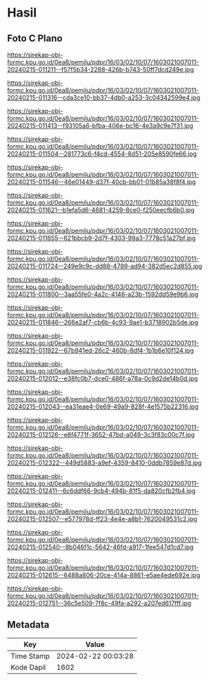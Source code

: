 # Hasil

## Foto C Plano

https://sirekap-obj-formc.kpu.go.id/0ea8/pemilu/pdpr/16/03/02/10/07/1603021007011-20240215-011211--f57f5b34-2288-426b-b743-50ff7dcd249e.jpg

https://sirekap-obj-formc.kpu.go.id/0ea8/pemilu/pdpr/16/03/02/10/07/1603021007011-20240215-011316--cda3ce10-bb37-4db0-a253-3c04342599e4.jpg

https://sirekap-obj-formc.kpu.go.id/0ea8/pemilu/pdpr/16/03/02/10/07/1603021007011-20240215-011413--f93105a6-bfba-406e-bc16-4e3a9c9e7f31.jpg

https://sirekap-obj-formc.kpu.go.id/0ea8/pemilu/pdpr/16/03/02/10/07/1603021007011-20240215-011504--281773c6-f4cd-4554-8d51-205e8590fe66.jpg

https://sirekap-obj-formc.kpu.go.id/0ea8/pemilu/pdpr/16/03/02/10/07/1603021007011-20240215-011546--46e01449-d37f-40cb-bb01-01b85a38f8f4.jpg

https://sirekap-obj-formc.kpu.go.id/0ea8/pemilu/pdpr/16/03/02/10/07/1603021007011-20240215-011621--b1efa5d6-4681-4259-8ce0-f250eecfb6b0.jpg

https://sirekap-obj-formc.kpu.go.id/0ea8/pemilu/pdpr/16/03/02/10/07/1603021007011-20240215-011655--621bbcb9-2d7f-4303-99a3-7778c51a27bf.jpg

https://sirekap-obj-formc.kpu.go.id/0ea8/pemilu/pdpr/16/03/02/10/07/1603021007011-20240215-011724--249e9c9c-dd88-4789-ad94-382d5ec2d855.jpg

https://sirekap-obj-formc.kpu.go.id/0ea8/pemilu/pdpr/16/03/02/10/07/1603021007011-20240215-011800--3aa55fe0-4a2c-4146-a23b-1592dd59e9b6.jpg

https://sirekap-obj-formc.kpu.go.id/0ea8/pemilu/pdpr/16/03/02/10/07/1603021007011-20240215-011846--266e2af7-cb6b-4c93-9ae1-b3718902b5de.jpg

https://sirekap-obj-formc.kpu.go.id/0ea8/pemilu/pdpr/16/03/02/10/07/1603021007011-20240215-011922--67b941ed-26c2-460b-8df4-1b1b6e10f124.jpg

https://sirekap-obj-formc.kpu.go.id/0ea8/pemilu/pdpr/16/03/02/10/07/1603021007011-20240215-012012--e38fc0b7-dce0-486f-a78a-0c9d2de14b0d.jpg

https://sirekap-obj-formc.kpu.go.id/0ea8/pemilu/pdpr/16/03/02/10/07/1603021007011-20240215-012043--ea31eae4-0e69-49a9-828f-4e1575b22316.jpg

https://sirekap-obj-formc.kpu.go.id/0ea8/pemilu/pdpr/16/03/02/10/07/1603021007011-20240215-012126--e8f4771f-3652-47bd-a049-3c3f83c00c7f.jpg

https://sirekap-obj-formc.kpu.go.id/0ea8/pemilu/pdpr/16/03/02/10/07/1603021007011-20240215-012322--449d5883-a9ef-4359-8410-0ddb7859e87d.jpg

https://sirekap-obj-formc.kpu.go.id/0ea8/pemilu/pdpr/16/03/02/10/07/1603021007011-20240215-012411--6c6ddf66-9cb4-494b-81f5-da820cfb2fb4.jpg

https://sirekap-obj-formc.kpu.go.id/0ea8/pemilu/pdpr/16/03/02/10/07/1603021007011-20240215-012507--e577978d-ff23-4e4e-a8b1-7620049531c2.jpg

https://sirekap-obj-formc.kpu.go.id/0ea8/pemilu/pdpr/16/03/02/10/07/1603021007011-20240215-012540--8b046f1c-5642-46fd-a917-1fee547d1cd7.jpg

https://sirekap-obj-formc.kpu.go.id/0ea8/pemilu/pdpr/16/03/02/10/07/1603021007011-20240215-012615--6488a806-20ce-414a-8861-e5ae4ede692e.jpg

https://sirekap-obj-formc.kpu.go.id/0ea8/pemilu/pdpr/16/03/02/10/07/1603021007011-20240215-012751--36c5e509-7f8c-49fa-a292-a207ed617fff.jpg


## Metadata

| Key        | Value               |
| ---------- | ------------------- |
| Time Stamp | 2024-02-22 00:03:28 |
| Kode Dapil | 1602                |



